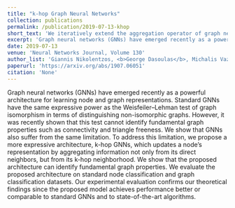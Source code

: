 ```yaml
---
title: "k-hop Graph Neural Networks"
collection: publications
permalink: /publication/2019-07-13-khop
short_text: 'We iteratively extend the aggregation operator of graph neural networks to increase their receptive field. '
excerpt: 'Graph neural networks (GNNs) have emerged recently as a powerful architecture for learning node and graph representations. Standard GNNs have the same expressive power as the Weisfeiler–Lehman test of graph isomorphism in terms of distinguishing non-isomorphic graphs. However, it was recently shown that this test cannot identify fundamental graph properties such as connectivity and triangle freeness. We show that GNNs also suffer from the same limitation. To address this limitation, we propose a more expressive architecture, k-hop GNNs, which updates a node’s representation by aggregating information not only from its direct neighbors, but from its k-hop neighborhood. We show that the proposed architecture can identify fundamental graph properties. We evaluate the proposed architecture on standard node classification and graph classification datasets. Our experimental evaluation confirms our theoretical findings since the proposed model achieves performance better or comparable to standard GNNs and to state-of-the-art algorithms.'
date: 2019-07-13
venue: 'Neural Networks Journal, Volume 130'
author_list: 'Giannis Nikolentzos, <b>George Dasoulas</b>, Michalis Vazirgiannis'
paperurl: 'https://arxiv.org/abs/1907.06051'
citation: 'None'
---
```

Graph neural networks (GNNs) have emerged recently as a powerful architecture for learning node and graph representations. Standard GNNs have the same expressive power as the Weisfeiler–Lehman test of graph isomorphism in terms of distinguishing non-isomorphic graphs. However, it was recently shown that this test cannot identify fundamental graph properties such as connectivity and triangle freeness. We show that GNNs also suffer from the same limitation. To address this limitation, we propose a more expressive architecture, k-hop GNNs, which updates a node’s representation by aggregating information not only from its direct neighbors, but from its k-hop neighborhood. We show that the proposed architecture can identify fundamental graph properties. We evaluate the proposed architecture on standard node classification and graph classification datasets. Our experimental evaluation confirms our theoretical findings since the proposed model achieves performance better or comparable to standard GNNs and to state-of-the-art algorithms.
